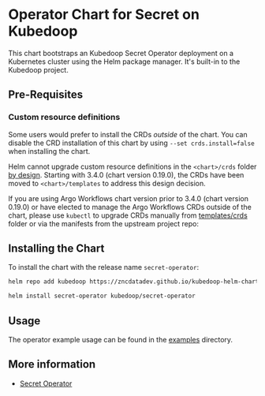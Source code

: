 # Operator Chart for Secret on Kubedoop

This chart bootstraps an Kubedoop Secret Operator deployment on a Kubernetes cluster using the Helm package manager. It's built-in to the Kubedoop project.

## Pre-Requisites

### Custom resource definitions

Some users would prefer to install the CRDs _outside_ of the chart. You can disable the CRD installation of this chart by using `--set crds.install=false` when installing the chart.

Helm cannot upgrade custom resource definitions in the `<chart>/crds` folder [by design](https://helm.sh/docs/chart_best_practices/custom_resource_definitions/#some-caveats-and-explanations).
Starting with 3.4.0 (chart version 0.19.0), the CRDs have been moved to `<chart>/templates` to address this design decision.

If you are using Argo Workflows chart version prior to 3.4.0 (chart version 0.19.0) or have elected to manage the Argo Workflows CRDs outside of the chart,
please use `kubectl` to upgrade CRDs manually from [templates/crds](templates/crds/) folder or via the manifests from the upstream project repo:

## Installing the Chart

To install the chart with the release name `secret-operator`:

```bash
helm repo add kubedoop https://zncdatadev.github.io/kubedoop-helm-charts/

helm install secret-operator kubedoop/secret-operator
```

## Usage

The operator example usage can be found in the [examples](https://github.com/zncdatadev/secret-operator/tree/main/examples) directory.

## More information

- [Secret Operator](https://github.com/zncdatadev/secret-operator)
